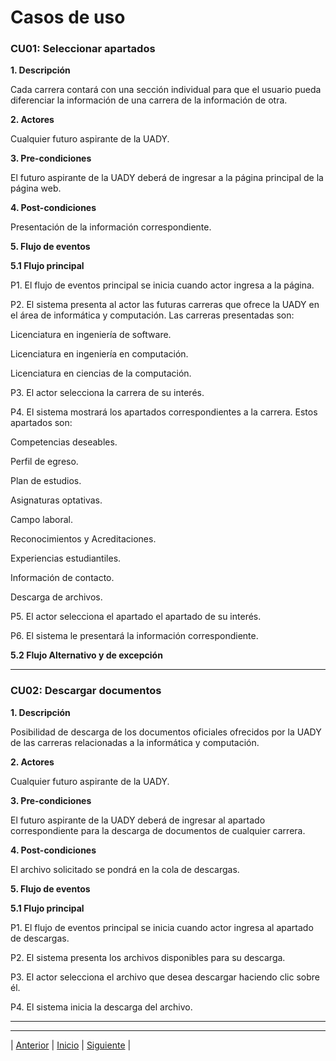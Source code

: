 # Casos de uso

### CU01: Seleccionar apartados
 **1. Descripción**

Cada carrera contará con una sección individual para que el usuario pueda diferenciar la información de una carrera de la información de otra.

**2. Actores**

Cualquier futuro aspirante de la UADY.

**3. Pre-condiciones**

El futuro aspirante de la UADY deberá de ingresar a la página principal de la página web.

**4. Post-condiciones**

Presentación de la información correspondiente.

**5. Flujo de eventos**

  **5.1	Flujo principal**

  P1. El flujo de eventos principal se inicia cuando actor ingresa a la página.

  P2. El sistema presenta al actor las futuras carreras que ofrece la UADY en el área de informática y computación. Las carreras presentadas son:

  Licenciatura en ingeniería de software.

  Licenciatura en ingeniería en computación.

  Licenciatura en ciencias de la computación.

  P3. El actor selecciona la carrera de su interés.

  P4. El sistema mostrará los apartados correspondientes a la carrera. Estos apartados son:

  Competencias deseables.

  Perfil de egreso.

  Plan de estudios.

  Asignaturas optativas.

  Campo laboral.

  Reconocimientos y Acreditaciones.

  Experiencias estudiantiles.

  Información de contacto.

  Descarga de archivos.

  P5. El actor selecciona el apartado el apartado de su interés.

  P6. El sistema le presentará la información correspondiente.
  
  **5.2	Flujo Alternativo y de excepción**
  
 ------------

### CU02: Descargar documentos

**1.	Descripción**

Posibilidad de descarga de los documentos oficiales ofrecidos por la UADY de las carreras relacionadas a la informática y computación.

**2.	Actores**

Cualquier futuro aspirante de la UADY.

**3.	Pre-condiciones**

El futuro aspirante de la UADY deberá de ingresar al apartado correspondiente para la descarga de documentos de cualquier carrera.

**4.	Post-condiciones**

El archivo solicitado se pondrá en la cola de descargas.

__5.	Flujo de eventos__

  **5.1	Flujo principal**

  P1. El flujo de eventos principal se inicia cuando actor ingresa al apartado de descargas.

  P2. El sistema presenta los archivos disponibles para su descarga.

  P3. El actor selecciona el archivo que desea descargar haciendo clic sobre él.

  P4. El sistema inicia la descarga del archivo.

------------





















***
| [Anterior](https://github.com/Geovanna-med/Enterate/blob/main/Documentos/Requerimientos.md "Anterior") 
| [Inicio](https://github.com/Geovanna-med/Enterate "Inicio") 
| [Siguiente](https://github.com/Geovanna-med/Enterate/blob/main/Documentos/Plan%20del%20proyecto.md "Siguiente") |
